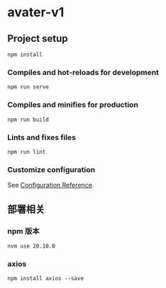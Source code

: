 # avater-v1

## Project setup
```
npm install
```

### Compiles and hot-reloads for development
```
npm run serve
```

### Compiles and minifies for production
```
npm run build
```

### Lints and fixes files
```
npm run lint
```

### Customize configuration
See [Configuration Reference](https://cli.vuejs.org/config/).


## 部署相关

### npm 版本

```
nvm use 20.10.0   
```

### axios
```
npm install axios --save
```

